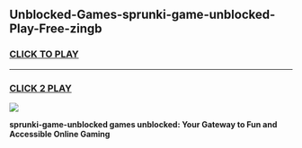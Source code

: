 
## Unblocked-Games-sprunki-game-unblocked-Play-Free-zingb
<h3>
<a href="https://premium76.site?title=sprunki-game-unblocked&ref=23A">CLICK TO PLAY</a></h3>
<hr>

<h3>
<a href="https://premium76.site?title=sprunki-game-unblocked&ref=23A">CLICK 2 PLAY</a>
  
</h3>

<a href="https://premium76.site?title=sprunki-game-unblocked&ref=23A"><img src="https://clearcache.store/games.png"></a>


**sprunki-game-unblocked games unblocked: Your Gateway to Fun and Accessible Online Gaming**
